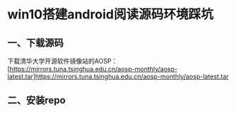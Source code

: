 # win10搭建android阅读源码环境踩坑

## 一、下载源码

下载清华大学开源软件镜像站的AOSP：[https://mirrors.tuna.tsinghua.edu.cn/aosp-monthly/aosp-latest.tar]https://mirrors.tuna.tsinghua.edu.cn/aosp-monthly/aosp-latest.tar

## 二、安装repo

